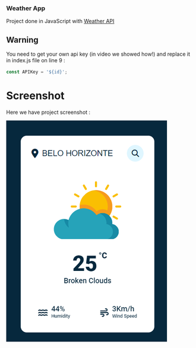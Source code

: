 ### Weather App
Project done in JavaScript with [Weather API](https://www.meteomatics.com/en/weather-api/?ppc_keyword=weather%20api&gclid=Cj0KCQjwwvilBhCFARIsADvYi7LdJTs1Iez8d8Ofk92wKx-Oz0G3YPyWGDX-mYPAd3fdOXmCEuJ-xlIaAvOCEALw_wcB)

## Warning
You need to get your own api key (in video we showed how!) and replace it in index.js file on line 9 :

```javascript
const APIKey = '${id}';
```

# Screenshot
Here we have project screenshot :

![screenshot](screenshotapp.png)
